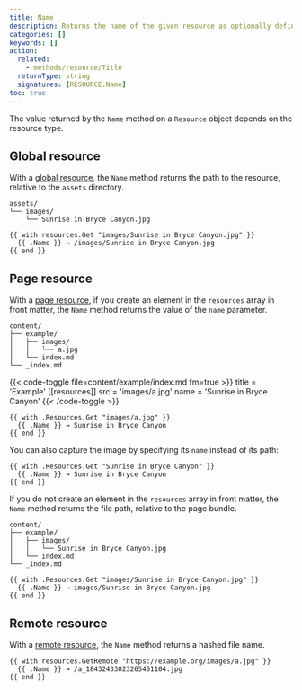 ```yaml
---
title: Name
description: Returns the name of the given resource as optionally defined in front matter, falling back to its file path.
categories: []
keywords: []
action:
  related:
    - methods/resource/Title
  returnType: string
  signatures: [RESOURCE.Name]
toc: true
---
```


The value returned by the `Name` method on a `Resource` object depends on the resource type.

## Global resource

With a [global resource](g), the `Name` method returns the path to the resource, relative to the `assets` directory.

```text
assets/
└── images/
    └── Sunrise in Bryce Canyon.jpg
```

```go-html-template
{{ with resources.Get "images/Sunrise in Bryce Canyon.jpg" }}
  {{ .Name }} → /images/Sunrise in Bryce Canyon.jpg
{{ end }}
```

## Page resource

With a [page resource](g), if you create an element in the `resources` array in front matter, the `Name` method returns the value of the `name` parameter.

```text
content/
├── example/
│   ├── images/
│   │   └── a.jpg
│   └── index.md
└── _index.md
```

{{< code-toggle file=content/example/index.md fm=true >}}
title = 'Example'
[[resources]]
src = 'images/a.jpg'
name = 'Sunrise in Bryce Canyon'
{{< /code-toggle >}}

```go-html-template
{{ with .Resources.Get "images/a.jpg" }}
  {{ .Name }} → Sunrise in Bryce Canyon
{{ end }}
```

You can also capture the image by specifying its `name` instead of its path:

```go-html-template
{{ with .Resources.Get "Sunrise in Bryce Canyon" }}
  {{ .Name }} → Sunrise in Bryce Canyon
{{ end }}
```

If you do not create an element in the `resources` array in front matter, the `Name` method returns the file path, relative to the page bundle.

```text
content/
├── example/
│   ├── images/
│   │   └── Sunrise in Bryce Canyon.jpg
│   └── index.md
└── _index.md
```

```go-html-template
{{ with .Resources.Get "images/Sunrise in Bryce Canyon.jpg" }}
  {{ .Name }} → images/Sunrise in Bryce Canyon.jpg
{{ end }}
```
## Remote resource

With a [remote resource](g), the `Name` method returns a hashed file name.

```go-html-template
{{ with resources.GetRemote "https://example.org/images/a.jpg" }}
  {{ .Name }} → /a_18432433023265451104.jpg
{{ end }}
```
